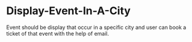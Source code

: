 # Display-Event-In-A-City
Event should be display that occur in a specific city and user can book a ticket of that event with the help of email.
